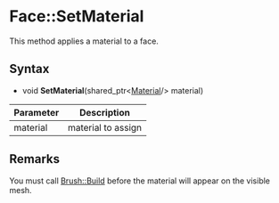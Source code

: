 # Face::SetMaterial

This method applies a material to a face.

## Syntax

- void **SetMaterial**(shared_ptr<[Material](Material.md)/> material)

| Parameter | Description |
|---|---|
| material | material to assign |

## Remarks

You must call [Brush::Build](Brush_Build.md) before the material will appear on the visible mesh.
